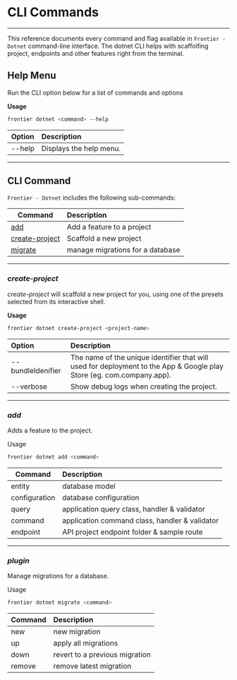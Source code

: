 

# CLI Commands
--------------
This reference documents every command and flag available in `Frontier - Dotnet` command-line interface. The dotnet CLI helps with scaffolfing project, endpoints and other features right from the terminal.

## Help Menu

Run the CLI option below for a list of commands and options

**Usage**
```bash
frontier dotnet <command> --help
```

| **Option**   | **Description**         |
| ------------ | :---------------------- |
| --help       | Displays the help menu. |

___

## CLI Command

`Frontier - Dotnet` includes the following sub-commands:

| **Command**                       | **Description**                                  |
| --------------------------------- | :----------------------------------------------- |
| [add](#add)                       | Add a feature to a project                       |
| [create-project](#create-project) | Scaffold a new project                           |
| [migrate](#plugin)                | manage migrations for a database                 |

* * *

### _create-project_

_create-project_ will scaffold a new project for you, using one of the presets selected from its interactive shell.

**Usage**
```bash
frontier dotnet create-project <project-name>
```


| **Option**                    | **Description**          |
| :---------------------------- | :----------------------- |
| --bundleIdenifier             | The name of the unique identifier that will used for deployment to the App & Google play Store (eg. com.company.app). |
| --verbose                     | Show debug logs when creating the project. |

* * *

### _add_
Adds a feature to the project.

Usage
```bash
frontier dotnet add <command>
```

| **Command**               | **Description**                                |
| ------------------------- | :--------------------------------------------- |
| entity                    | database model                                 |
| configuration             | database configuration                         |
| query                     | application query class, handler & validator   |
| command                   | application command class, handler & validator |
| endpoint                  | API project endpoint folder & sample route     |
* * *

### _plugin_
Manage migrations for a database.

Usage
```bash
frontier dotnet migrate <command>
```

| **Command**               | **Description**                    |
| ------------------------- | :--------------------------------- |
| new                       | new migration                      |
| up                        | apply all migrations               |
| down                      | revert to a previous migration     |
| remove                    | remove latest migration            |

